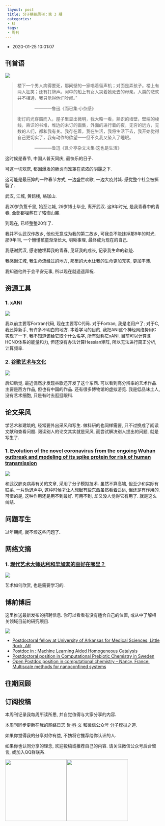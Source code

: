 ```yaml
---
 layout: post
 title: 分子模拟周刊：第 3 期
 categories:
 - 科
 tags:
 - 周刊
---
```


- 2020-01-25 10:01:07

## 刊首语

![](/pic/weekly/3_0.jpg)

> 楼下一个男人病得要死，那间壁的一家唱着留声机；对面是弄孩子。楼上有两人狂笑；还有打牌声。河中的船上有女人哭着她死去的母亲。人类的悲欢并不相通，我只觉得他们吵闹。”
>
>　　　　————鲁迅《而已集·小杂感》
>
> 街灯的光穿窗而入，屋子里显出微明，我大略一看，熟识的墙壁，壁端的棱线，熟识的书堆，堆边的未订的画集，外面的进行着的夜，无穷的远方，无数的人们，都和我有关。我存在着，我在生活，我将生活下去，我开始觉得自己更切实了，我有动作的欲望——但不久我又坠入了睡眠。
>
>　　　　————鲁迅《且介亭杂文末集·这也是生活》

这时候是春节, 中国人普天同庆, 最快乐的日子.

可这一切欢庆, 都因爆发的肺炎而笼罩在浓浓的阴霾之下.

这可能是最压抑的一种春节方式, 一边盛世欢歌, 一边大疫封城. 感觉整个社会被撕裂了.

武汉, 江城, 黄鹤楼, 珞珈山.

我20岁负笈千里, 始至江城, 29岁博士毕业, 离开武汉. 这9年时光, 是我青春中的青春, 全部都埋葬在了珞珈山麓.

到现在, 已经整整20年了.

我并不认武汉作故乡, 他也无意成为我的第二故乡, 可我总不能抹掉那9年的时光. 那9年间, 一个懵懂孩童渐渐长大, 明晰事理, 最终成为现在的自己.

我感谢武汉, 感谢他埋葬我的青春, 见证我的成长, 记录我生命的轨迹.

我感谢江城, 我生命流经过的地方, 那里的大水让我的生命更加充实, 更加丰沛.

我知道他终于会平安无事, 所以现在就遥遥拜祝.

## 资源工具

### 1. xANI

![](/pic/weekly/3_xani.png)

我以前主要写Fortran代码, 现在主要写C代码. 对于Fortran, 我是老用户了; 对于C, 我还算新手, 有许多不明白的地方. 本着学习的目的, 我把ANI这个神经网络势用C实现了一下. 我不知道该给它取个什么名字, 所有就称它xANI. 目前可以计算含HCNO体系的能量和力, 但还没有办法计算Hessian矩阵, 所以无法进行简正分析, 计算频率.

### 2. [谷歌艺术与文化](https://artsandculture.google.com/)

![](/pic/weekly/3_goo.png)

后知后觉, 最近偶然才发现谷歌还开发了这个东西. 可以看到高分辨率的艺术作品. 主要是西方作品, 但也有中国的作品. 还有很多博物馆的虚拟游览. 我是低品味土人, 没有艺术细胞, 只是有时去逛逛眼科.

## 论文采风

学艺术和建筑的, 经常要外出采风和写生. 做科研的也同样需要, 只不过换成了阅读文献和查看问题. 阅读别人的论文其实就是采风, 而尝试解决别人提出的问题, 就是写生了.

### 1. [Evolution of the novel coronavirus from the ongoing Wuhan outbreak and modeling of its spike protein for risk of human transmission](http://engine.scichina.com/publisher/scp/journal/SCLS/doi/10.1007/s11427-020-1637-5?slug=fulltext)

![](/pic/weekly/3_wuhan.png)

和武汉肺炎病毒有关的文章, 采用了分子模拟技术. 虽然不算高端, 但至少和实际有联系. 一片劝退声中, 这种时候才让人想起有些东西虽然看着遥远, 但还是有作用的. 可惜的是, 这种作用还是用不到最好. 可用不到, 却又没人觉得它有用了. 就是这么纠结.

## 问题写生

过年期间, 就不烦这些问题了.

## 网络文摘

### 1. [现代艺术大师达利和毕加索的画好在哪里？](https://www.zhihu.com/question/19934954)

![](/pic/weekly/3_art.jpg)

艺术如何欣赏, 也是需要学习的.

## 博前博后

这里推送最新发布的招聘信息. 你可以看看有没有适合自己的位置, 或从中了解相关领域目前的研究项目.

![](/pic/weekly/phd.png)

- [Postdoctoral fellow at University of Arkansas for Medical Sciences, Little Rock, AR](https://acnc.uams.edu/home/faculty-listing/faculty-listing-2/sree-v-chintapalli/)
- [Postdoc in : Machine Learning Aided Homogeneous Catalysis](https://www.kaust.edu.sa/en)
- [Postdoctoral position in Computational Prebiotic Chemistry in Sweden](http://www.chalmers.se/en/departments/chem/research/Pages/researchstart.aspx)
- [Open Postdoc position in computational chemistry – Nancy, France: Multiscale methods for nanoconfined systems](http://lpct.univ-lorraine.fr/personnel/personne.php?nom=Ingrosso&prenom=Francesca&lang=en_GB)

## 往期回顾

## 订阅投稿

本周刊记录我每周所读所思, 并自觉值得与大家分享的内容.

本周刊同步更新在我的网络日志 [哲·科·文](https://jerkwin.github.io/) 和微信公众号 [分子模拟之道](https://mp.weixin.qq.com/s?__biz=MzI5MzI5NzgyNA==&mid=2247484628&idx=1&sn=a928af5f252a4b1405d4130454f8c971&chksm=ec750f1bdb02860dfd4d50f40950c95d27e71bddff4d14385e5a9d78ba3340d3d170e2ff578a&token=1361388059&lang=zh_CN#rd).

如果你觉得我的分享对你有益, 不妨将它推荐给你认识的人.

如果你也认同分享的理念, 欢迎投稿或推荐自己的内容. 请关注微信公众号后台留言, 或加入QQ群联系.

<img src="https://jerkwin.github.io/pic/weekly/wx.png" width="200"><img src="https://jerkwin.github.io/pic/weekly/qq.png" width="200">

